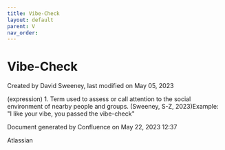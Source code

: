 ```yaml
---
title: Vibe-Check
layout: default
parent: V
nav_order:
---
```


# Vibe-Check

Created by  David Sweeney, last modified on May 05, 2023

(expression) 1. Term used to assess or call attention to the social environment of nearby people and groups. (Sweeney, S-Z, 2023)Example: &quot;I like your vibe, you passed the vibe-check&quot;

Document generated by Confluence on May 22, 2023 12:37

Atlassian
